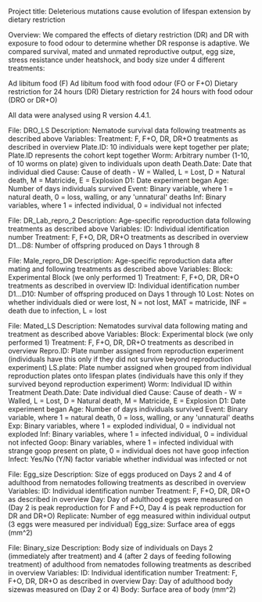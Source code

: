 Project title: Deleterious mutations cause evolution of lifespan extension by dietary restriction

Overview: We compared the effects of dietary restriction (DR) and DR with exposure to food odour to determine whether DR response is adaptive. We compared survival, mated and unmated reproductive output, egg size, stress resistance under heatshock, and body size under 4 different treatments:

Ad libitum food (F)
Ad libitum food with food odour (FO or F+O)
Dietary restriction for 24 hours (DR)
Dietary restriction for 24 hours with food odour (DRO or DR+O)

All data were analysed using R version 4.4.1.

File: DRO_LS
Description: Nematode survival data following treatments as described above
Variables:
  Treatment: F, F+O, DR, DR+O treatments as described in overview
  Plate.ID: 10 individuals were kept together per plate; Plate.ID represents the cohort kept       together
  Worm: Arbitrary number (1-10, of 10 worms on plate) given to individuals upon death
  Death.Date: Date that individual died
  Cause: Cause of death - W = Walled, L = Lost, D = Natural death, M = Matricide, E = Explosion
  D1: Date experiment began
  Age: Number of days individuals survived
  Event: Binary variable, where 1 = natural death, 0 = loss, walling, or any 'unnatural' deaths
  Inf: Binary variables, where 1 = infected individual, 0 = individual not infected

File: DR_Lab_repro_2
Description: Age-specific reproduction data following treatments as described above
Variables:
  ID: Individual identification number 
  Treatment: F, F+O, DR, DR+O treatments as described in overview
  D1...D8: Number of offspring produced on Days 1 through 8 

File: Male_repro_DR
Description: Age-specific reproduction data after mating and following treatments as described above
Variables:
  Block: Experimental Block (we only performed 1)
  Treatment: F, F+O, DR, DR+O treatments as described in overview
  ID: Individual identification number
  D1...D10: Number of offspring produced on Days 1 through 10
  Lost: Notes on whether individuals died or were lost, N = not lost, MAT = matricide, INF = death due to infection, L = lost

File: Mated_LS
Description: Nematodes survival data following mating and treatment as described above
Variables:
  Block: Experimental block (we only performed 1)
  Treatment: F, F+O, DR, DR+O treatments as described in overview
  Repro.ID: Plate number assigned from reproduction experiment (individuals have this only if they did not survive beyond reproduction experiment)
  LS.plate: Plate number assigned when grouped from individual reproduction plates onto lifespan plates (individuals have this only if they survived beyond reproduction experiment)
  Worm: Individual ID within Treatment
  Death.Date: Date individual died
    Cause: Cause of death - W = Walled, L = Lost, D = Natural death, M = Matricide, E = Explosion
  D1: Date experiment began
  Age: Number of days individuals survived
  Event: Binary variable, where 1 = natural death, 0 = loss, walling, or any 'unnatural' deaths
  Exp: Binary variables, where 1 = exploded individual, 0 = individual not exploded
  Inf: Binary variables, where 1 = infected individual, 0 = individual not infected
  Goop: Binary variables, where 1 = infected individual with strange goop present on plate, 0 = individual does not have goop infection
  Infect: Yes/No (Y/N) factor variable whether individual was infected or not

File: Egg_size
Description: Size of eggs produced on Days 2 and 4 of adulthood from nematodes following treatments as described in overview
Variables:
ID: Individual identification number
Treatment: F, F+O, DR, DR+O as described in overview
Day: Day of adulthood eggs were measured on (Day 2 is peak reproduction for F and F+O, Day 4 is peak reproduction for DR and DR+O)
Replicate: Number of egg measured within individual output (3 eggs were measured per individual)
Egg_size: Surface area of eggs (mm^2)

File: Binary_size
Description: Body size of individuals on Days 2 (immediately after treatment) and 4 (after 2 days of feeding following treatment) of adulthood from nematodes following treatments as described in overview
Variables:
ID: Individual identification number
Treatment: F, F+O, DR, DR+O as described in overview
Day: Day of adulthood body sizewas measured on (Day 2 or 4)
Body: Surface area of body (mm^2)

  
